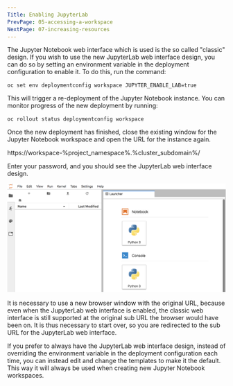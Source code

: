 ```yaml
---
Title: Enabling JupyterLab
PrevPage: 05-accessing-a-workspace
NextPage: 07-increasing-resources
---
```


The Jupyter Notebook web interface which is used is the so called "classic" design. If you wish to use the new JupyterLab web interface design, you can do so by setting an environment variable in the deployment configuration to enable it. To do this, run the command:

```execute
oc set env deploymentconfig workspace JUPYTER_ENABLE_LAB=true
```

This will trigger a re-deployment of the Jupyter Notebook instance. You can monitor progress of the new deployment by running:

```execute
oc rollout status deploymentconfig workspace
```

Once the new deployment has finished, close the existing window for the Jupyter Notebook workspace and open the URL for the instance again.

https://workspace-%project_namespace%.%cluster_subdomain%/

Enter your password, and you should see the JupyterLab web interface design.

![JupyterLab Interface](jupyterlabwebdesign.png)

It is necessary to use a new browser window with the original URL, because even when the JupyterLab web interface is enabled, the classic web interface is still supported at the original sub URL the browser would have been on. It is thus necessary to start over, so you are redirected to the sub URL for the JupyterLab web interface.

If you prefer to always have the JupyterLab web interface design, instead of overriding the environment variable in the deployment configuration each time, you can instead edit and change the templates to make it the default. This way it will always be used when creating new Jupyter Notebook workspaces.
